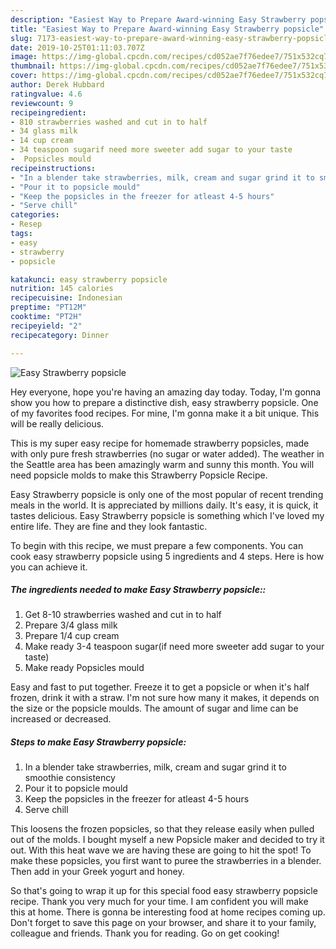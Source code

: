 ```yaml
---
description: "Easiest Way to Prepare Award-winning Easy Strawberry popsicle"
title: "Easiest Way to Prepare Award-winning Easy Strawberry popsicle"
slug: 7173-easiest-way-to-prepare-award-winning-easy-strawberry-popsicle
date: 2019-10-25T01:11:03.707Z
image: https://img-global.cpcdn.com/recipes/cd052ae7f76edee7/751x532cq70/easy-strawberry-popsicle-recipe-main-photo.jpg
thumbnail: https://img-global.cpcdn.com/recipes/cd052ae7f76edee7/751x532cq70/easy-strawberry-popsicle-recipe-main-photo.jpg
cover: https://img-global.cpcdn.com/recipes/cd052ae7f76edee7/751x532cq70/easy-strawberry-popsicle-recipe-main-photo.jpg
author: Derek Hubbard
ratingvalue: 4.6
reviewcount: 9
recipeingredient:
- 810 strawberries washed and cut in to half
- 34 glass milk
- 14 cup cream
- 34 teaspoon sugarif need more sweeter add sugar to your taste
-  Popsicles mould
recipeinstructions:
- "In a blender take strawberries, milk, cream and sugar grind it to smoothie consistency"
- "Pour it to popsicle mould"
- "Keep the popsicles in the freezer for atleast 4-5 hours"
- "Serve chill"
categories:
- Resep
tags:
- easy
- strawberry
- popsicle

katakunci: easy strawberry popsicle
nutrition: 145 calories
recipecuisine: Indonesian
preptime: "PT12M"
cooktime: "PT2H"
recipeyield: "2"
recipecategory: Dinner

---
```



![Easy Strawberry popsicle](https://img-global.cpcdn.com/recipes/cd052ae7f76edee7/751x532cq70/easy-strawberry-popsicle-recipe-main-photo.jpg)

Hey everyone, hope you're having an amazing day today. Today, I'm gonna show you how to prepare a distinctive dish, easy strawberry popsicle. One of my favorites food recipes. For mine, I'm gonna make it a bit unique. This will be really delicious.

This is my super easy recipe for homemade strawberry popsicles, made with only pure fresh strawberries (no sugar or water added). The weather in the Seattle area has been amazingly warm and sunny this month. You will need popsicle molds to make this Strawberry Popsicle Recipe.

Easy Strawberry popsicle is only one of the most popular of recent trending meals in the world. It is appreciated by millions daily. It's easy, it is quick, it tastes delicious. Easy Strawberry popsicle is something which I've loved my entire life. They are fine and they look fantastic.


To begin with this recipe, we must prepare a few components. You can cook easy strawberry popsicle using 5 ingredients and 4 steps. Here is how you can achieve it.

##### The ingredients needed to make Easy Strawberry popsicle::

1. Get 8-10 strawberries washed and cut in to half
1. Prepare 3/4 glass milk
1. Prepare 1/4 cup cream
1. Make ready 3-4 teaspoon sugar(if need more sweeter add sugar to your taste)
1. Make ready  Popsicles mould


Easy and fast to put together. Freeze it to get a popsicle or when it&#39;s half frozen, drink it with a straw. I&#39;m not sure how many it makes, it depends on the size or the popsicle moulds. The amount of sugar and lime can be increased or decreased. 

##### Steps to make Easy Strawberry popsicle:

1. In a blender take strawberries, milk, cream and sugar grind it to smoothie consistency
1. Pour it to popsicle mould
1. Keep the popsicles in the freezer for atleast 4-5 hours
1. Serve chill


This loosens the frozen popsicles, so that they release easily when pulled out of the molds. I bought myself a new Popsicle maker and decided to try it out. With this heat wave we are having these are going to hit the spot! To make these popsicles, you first want to puree the strawberries in a blender. Then add in your Greek yogurt and honey. 

So that's going to wrap it up for this special food easy strawberry popsicle recipe. Thank you very much for your time. I am confident you will make this at home. There is gonna be interesting food at home recipes coming up. Don't forget to save this page on your browser, and share it to your family, colleague and friends. Thank you for reading. Go on get cooking!
